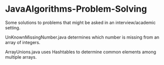 # JavaAlgorithms-Problem-Solving

Some solutions to problems that might be asked in an interview/academic setting.

UnKnownMissingNumber.java determines which number is missing from an array of integers.

ArrayUnions.java uses Hashtables to determine common elements among multiple arrays.
